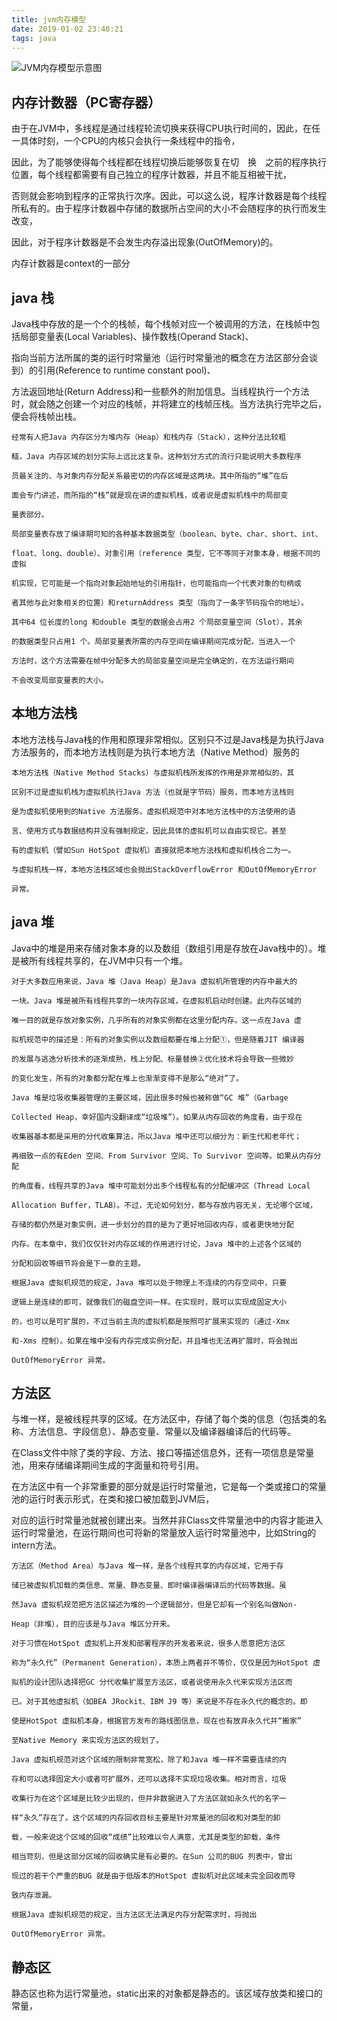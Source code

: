 ```yaml
---
title: jvm内存模型
date: 2019-01-02 23:48:21
tags: java
---
```


![JVM内存模型示意图](/images/android/jvm内存模型.png)

## 内存计数器（PC寄存器）

由于在JVM中，多线程是通过线程轮流切换来获得CPU执行时间的，因此，在任一具体时刻，一个CPU的内核只会执行一条线程中的指令，

因此，为了能够使得每个线程都在线程切换后能够恢复在切　换　之前的程序执行位置，每个线程都需要有自己独立的程序计数器，并且不能互相被干扰，

否则就会影响到程序的正常执行次序。因此，可以这么说，程序计数器是每个线程所私有的。由于程序计数器中存储的数据所占空间的大小不会随程序的执行而发生改变，

因此，对于程序计数器是不会发生内存溢出现象(OutOfMemory)的。

内存计数器是context的一部分

## java 栈

Java栈中存放的是一个个的栈帧，每个栈帧对应一个被调用的方法，在栈帧中包括局部变量表(Local Variables)、操作数栈(Operand Stack)、

指向当前方法所属的类的运行时常量池（运行时常量池的概念在方法区部分会谈到）的引用(Reference to runtime constant pool)、

方法返回地址(Return Address)和一些额外的附加信息。当线程执行一个方法时，就会随之创建一个对应的栈帧，并将建立的栈帧压栈。当方法执行完毕之后，便会将栈帧出栈。　

```
经常有人把Java 内存区分为堆内存（Heap）和栈内存（Stack），这种分法比较粗

糙，Java 内存区域的划分实际上远比这复杂。这种划分方式的流行只能说明大多数程序

员最关注的、与对象内存分配关系最密切的内存区域是这两块。其中所指的“堆”在后

面会专门讲述，而所指的“栈”就是现在讲的虚拟机栈，或者说是虚拟机栈中的局部变

量表部分。

局部变量表存放了编译期可知的各种基本数据类型（boolean、byte、char、short、int、

float、long、double）、对象引用（reference 类型，它不等同于对象本身，根据不同的虚拟

机实现，它可能是一个指向对象起始地址的引用指针，也可能指向一个代表对象的句柄或

者其他与此对象相关的位置）和returnAddress 类型（指向了一条字节码指令的地址）。

其中64 位长度的long 和double 类型的数据会占用2 个局部变量空间（Slot），其余

的数据类型只占用1 个。局部变量表所需的内存空间在编译期间完成分配，当进入一个

方法时，这个方法需要在帧中分配多大的局部变量空间是完全确定的，在方法运行期间

不会改变局部变量表的大小。
```

## 本地方法栈

本地方法栈与Java栈的作用和原理非常相似。区别只不过是Java栈是为执行Java方法服务的，而本地方法栈则是为执行本地方法（Native Method）服务的

```
本地方法栈（Native Method Stacks）与虚拟机栈所发挥的作用是非常相似的，其

区别不过是虚拟机栈为虚拟机执行Java 方法（也就是字节码）服务，而本地方法栈则

是为虚拟机使用到的Native 方法服务。虚拟机规范中对本地方法栈中的方法使用的语

言、使用方式与数据结构并没有强制规定，因此具体的虚拟机可以自由实现它。甚至

有的虚拟机（譬如Sun HotSpot 虚拟机）直接就把本地方法栈和虚拟机栈合二为一。

与虚拟机栈一样，本地方法栈区域也会抛出StackOverflowError 和OutOfMemoryError

异常。

```

## java 堆

Java中的堆是用来存储对象本身的以及数组（数组引用是存放在Java栈中的）。堆是被所有线程共享的，在JVM中只有一个堆。

```
对于大多数应用来说，Java 堆（Java Heap）是Java 虚拟机所管理的内存中最大的

一块。Java 堆是被所有线程共享的一块内存区域，在虚拟机启动时创建。此内存区域的

唯一目的就是存放对象实例，几乎所有的对象实例都在这里分配内存。这一点在Java 虚

拟机规范中的描述是：所有的对象实例以及数组都要在堆上分配①，但是随着JIT 编译器

的发展与逃逸分析技术的逐渐成熟，栈上分配、标量替换②优化技术将会导致一些微妙

的变化发生，所有的对象都分配在堆上也渐渐变得不是那么“绝对”了。

Java 堆是垃圾收集器管理的主要区域，因此很多时候也被称做“GC 堆”（Garbage

Collected Heap，幸好国内没翻译成“垃圾堆”）。如果从内存回收的角度看，由于现在

收集器基本都是采用的分代收集算法，所以Java 堆中还可以细分为：新生代和老年代；

再细致一点的有Eden 空间、From Survivor 空间、To Survivor 空间等。如果从内存分配

的角度看，线程共享的Java 堆中可能划分出多个线程私有的分配缓冲区（Thread Local

Allocation Buffer，TLAB）。不过，无论如何划分，都与存放内容无关，无论哪个区域，

存储的都仍然是对象实例，进一步划分的目的是为了更好地回收内存，或者更快地分配

内存。在本章中，我们仅仅针对内存区域的作用进行讨论，Java 堆中的上述各个区域的

分配和回收等细节将会是下一章的主题。

根据Java 虚拟机规范的规定，Java 堆可以处于物理上不连续的内存空间中，只要

逻辑上是连续的即可，就像我们的磁盘空间一样。在实现时，既可以实现成固定大小

的，也可以是可扩展的，不过当前主流的虚拟机都是按照可扩展来实现的（通过-Xmx

和-Xms 控制）。如果在堆中没有内存完成实例分配，并且堆也无法再扩展时，将会抛出

OutOfMemoryError 异常。
```

## 方法区

与堆一样，是被线程共享的区域。在方法区中，存储了每个类的信息（包括类的名称、方法信息、字段信息）、静态变量、常量以及编译器编译后的代码等。

在Class文件中除了类的字段、方法、接口等描述信息外，还有一项信息是常量池，用来存储编译期间生成的字面量和符号引用。

在方法区中有一个非常重要的部分就是运行时常量池，它是每一个类或接口的常量池的运行时表示形式，在类和接口被加载到JVM后，

对应的运行时常量池就被创建出来。当然并非Class文件常量池中的内容才能进入运行时常量池，在运行期间也可将新的常量放入运行时常量池中，比如String的intern方法。

```
方法区（Method Area）与Java 堆一样，是各个线程共享的内存区域，它用于存

储已被虚拟机加载的类信息、常量、静态变量、即时编译器编译后的代码等数据。虽

然Java 虚拟机规范把方法区描述为堆的一个逻辑部分，但是它却有一个别名叫做Non-

Heap（非堆），目的应该是与Java 堆区分开来。

对于习惯在HotSpot 虚拟机上开发和部署程序的开发者来说，很多人愿意把方法区

称为“永久代”（Permanent Generation），本质上两者并不等价，仅仅是因为HotSpot 虚

拟机的设计团队选择把GC 分代收集扩展至方法区，或者说使用永久代来实现方法区而

已。对于其他虚拟机（如BEA JRockit、IBM J9 等）来说是不存在永久代的概念的。即

使是HotSpot 虚拟机本身，根据官方发布的路线图信息，现在也有放弃永久代并“搬家”

至Native Memory 来实现方法区的规划了。

Java 虚拟机规范对这个区域的限制非常宽松，除了和Java 堆一样不需要连续的内

存和可以选择固定大小或者可扩展外，还可以选择不实现垃圾收集。相对而言，垃圾

收集行为在这个区域是比较少出现的，但并非数据进入了方法区就如永久代的名字一

样“永久”存在了。这个区域的内存回收目标主要是针对常量池的回收和对类型的卸

载，一般来说这个区域的回收“成绩”比较难以令人满意，尤其是类型的卸载，条件

相当苛刻，但是这部分区域的回收确实是有必要的。在Sun 公司的BUG 列表中，曾出

现过的若干个严重的BUG 就是由于低版本的HotSpot 虚拟机对此区域未完全回收而导

致内存泄漏。

根据Java 虚拟机规范的规定，当方法区无法满足内存分配需求时，将抛出

OutOfMemoryError 异常。
```

## 静态区

静态区也称为运行常量池，static出来的对象都是静态的。该区域存放类和接口的常量，














